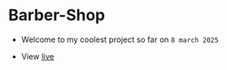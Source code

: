 # Barber-Shop

- Welcome to my coolest project so far on `8 march 2025`

- View [live](https://lahfen-brandy.github.io/barber-shop/)

